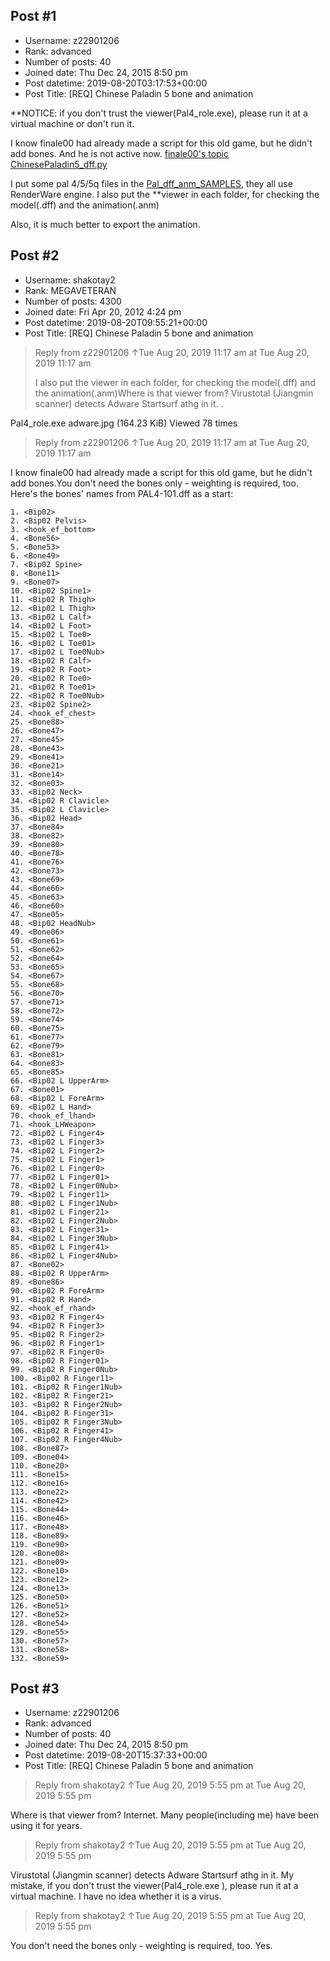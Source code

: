 ## Post #1
- Username: z22901206
- Rank: advanced
- Number of posts: 40
- Joined date: Thu Dec 24, 2015 8:50 pm
- Post datetime: 2019-08-20T03:17:53+00:00
- Post Title: [REQ] Chinese Paladin 5 bone and animation

**NOTICE: if you don't trust the viewer(Pal4_role.exe), 
please run it at a virtual machine or don't run it. 

I know finale00 had already made a script for this old game, but he didn't add bones.
And he is not active now.
[finale00's topic](https://forum.xentax.com/viewtopic.php?f=16&t=8748)
[ChinesePaladin5_dff.py](https://himeworks.com/redirect.php?type=noesis&name=ChinesePaladin5_dff)


I put some pal 4/5/5q files in the [Pal_dff_anm_SAMPLES](https://mega.nz/#!ufgWyQRK!gd0jCeU9kWQyTHuk4dZ0gmYILKeHtImcRuGKCrPiWXE), they all use RenderWare engine.
I also put the **viewer in each folder, for checking the model(.dff) and the animation(.anm)

Also, it is much better to export the animation.
## Post #2
- Username: shakotay2
- Rank: MEGAVETERAN
- Number of posts: 4300
- Joined date: Fri Apr 20, 2012 4:24 pm
- Post datetime: 2019-08-20T09:55:21+00:00
- Post Title: [REQ] Chinese Paladin 5 bone and animation

> Reply from z22901206 ↑Tue Aug 20, 2019 11:17 am at Tue Aug 20, 2019 11:17 am
>
> I also put the viewer in each folder, for checking the model(.dff) and the animation(.anm)Where is that viewer from? Virustotal (Jiangmin scanner) detects Adware Startsurf athg in it.
.



Pal4_role.exe adware.jpg (164.23 KiB) Viewed 78 times



> Reply from z22901206 ↑Tue Aug 20, 2019 11:17 am at Tue Aug 20, 2019 11:17 am
>
> 
I know finale00 had already made a script for this old game, but he didn't add bones.You don't need the bones only - weighting is required, too.
Here's the bones' names from PAL4-101.dff as a start:

```
1. <Bip02>
2. <Bip02 Pelvis>
3. <hook_ef_bottom>
4. <Bone56>
5. <Bone53>
6. <Bone49>
7. <Bip02 Spine>
8. <Bone11>
9. <Bone07>
10. <Bip02 Spine1>
11. <Bip02 R Thigh>
12. <Bip02 L Thigh>
13. <Bip02 L Calf>
14. <Bip02 L Foot>
15. <Bip02 L Toe0>
16. <Bip02 L Toe01>
17. <Bip02 L Toe0Nub>
18. <Bip02 R Calf>
19. <Bip02 R Foot>
20. <Bip02 R Toe0>
21. <Bip02 R Toe01>
22. <Bip02 R Toe0Nub>
23. <Bip02 Spine2>
24. <hook_ef_chest>
25. <Bone88>
26. <Bone47>
27. <Bone45>
28. <Bone43>
29. <Bone41>
30. <Bone21>
31. <Bone14>
32. <Bone03>
33. <Bip02 Neck>
34. <Bip02 R Clavicle>
35. <Bip02 L Clavicle>
36. <Bip02 Head>
37. <Bone84>
38. <Bone82>
39. <Bone80>
40. <Bone78>
41. <Bone76>
42. <Bone73>
43. <Bone69>
44. <Bone66>
45. <Bone63>
46. <Bone60>
47. <Bone05>
48. <Bip02 HeadNub>
49. <Bone06>
50. <Bone61>
51. <Bone62>
52. <Bone64>
53. <Bone65>
54. <Bone67>
55. <Bone68>
56. <Bone70>
57. <Bone71>
58. <Bone72>
59. <Bone74>
60. <Bone75>
61. <Bone77>
62. <Bone79>
63. <Bone81>
64. <Bone83>
65. <Bone85>
66. <Bip02 L UpperArm>
67. <Bone01>
68. <Bip02 L ForeArm>
69. <Bip02 L Hand>
70. <hook_ef_lhand>
71. <hook_LHWeapon>
72. <Bip02 L Finger4>
73. <Bip02 L Finger3>
74. <Bip02 L Finger2>
75. <Bip02 L Finger1>
76. <Bip02 L Finger0>
77. <Bip02 L Finger01>
78. <Bip02 L Finger0Nub>
79. <Bip02 L Finger11>
80. <Bip02 L Finger1Nub>
81. <Bip02 L Finger21>
82. <Bip02 L Finger2Nub>
83. <Bip02 L Finger31>
84. <Bip02 L Finger3Nub>
85. <Bip02 L Finger41>
86. <Bip02 L Finger4Nub>
87. <Bone02>
88. <Bip02 R UpperArm>
89. <Bone86>
90. <Bip02 R ForeArm>
91. <Bip02 R Hand>
92. <hook_ef_rhand>
93. <Bip02 R Finger4>
94. <Bip02 R Finger3>
95. <Bip02 R Finger2>
96. <Bip02 R Finger1>
97. <Bip02 R Finger0>
98. <Bip02 R Finger01>
99. <Bip02 R Finger0Nub>
100. <Bip02 R Finger11>
101. <Bip02 R Finger1Nub>
102. <Bip02 R Finger21>
103. <Bip02 R Finger2Nub>
104. <Bip02 R Finger31>
105. <Bip02 R Finger3Nub>
106. <Bip02 R Finger41>
107. <Bip02 R Finger4Nub>
108. <Bone87>
109. <Bone04>
110. <Bone20>
111. <Bone15>
112. <Bone16>
113. <Bone22>
114. <Bone42>
115. <Bone44>
116. <Bone46>
117. <Bone48>
118. <Bone89>
119. <Bone90>
120. <Bone08>
121. <Bone09>
122. <Bone10>
123. <Bone12>
124. <Bone13>
125. <Bone50>
126. <Bone51>
127. <Bone52>
128. <Bone54>
129. <Bone55>
130. <Bone57>
131. <Bone58>
132. <Bone59>

```
## Post #3
- Username: z22901206
- Rank: advanced
- Number of posts: 40
- Joined date: Thu Dec 24, 2015 8:50 pm
- Post datetime: 2019-08-20T15:37:33+00:00
- Post Title: [REQ] Chinese Paladin 5 bone and animation

> Reply from shakotay2 ↑Tue Aug 20, 2019 5:55 pm at Tue Aug 20, 2019 5:55 pm
>
> 
Where is that viewer from?
Internet. Many people(including me) have been using it for years.

> Reply from shakotay2 ↑Tue Aug 20, 2019 5:55 pm at Tue Aug 20, 2019 5:55 pm
>
> 
 Virustotal (Jiangmin scanner) detects Adware Startsurf athg in it.
My mistake, if you don't trust the viewer(Pal4_role.exe ), please run it at a virtual machine. 
I have no idea whether it is a virus. 

> Reply from shakotay2 ↑Tue Aug 20, 2019 5:55 pm at Tue Aug 20, 2019 5:55 pm
>
> 
You don't need the bones only - weighting is required, too.
Yes.
